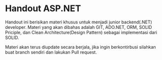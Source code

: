 # Handout ASP.NET

Handout ini berisikan materi khusus untuk menjadi junior backend(.NET) developer. Materi yang akan dibahas adalah GIT, ADO.NET, ORM, SOLID Priciple, dan Clean Architecture(Design Pattern) sebagai implementasi dari SOLID.

Materi akan terus diupdate secara berjala, jika ingin berkontirbusi silahkan buat branch sendiri dan lakukan Pull request.